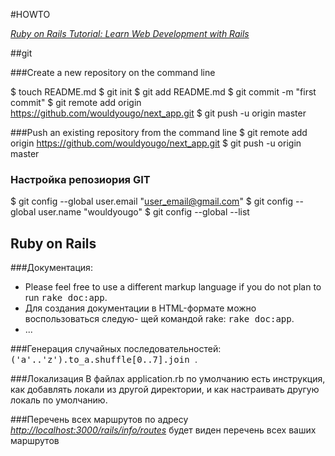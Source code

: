 #HOWTO

[*Ruby on Rails Tutorial: Learn Web Development with Rails*](http://railstutorial.org/)

##git

###Create a new repository on the command line

$ touch README.md
$ git init
$ git add README.md
$ git commit -m "first commit"
$ git remote add origin https://github.com/wouldyougo/next_app.git
$ git push -u origin master


###Push an existing repository from the command line
$ git remote add origin https://github.com/wouldyougo/next_app.git
$ git push -u origin master

### Настройка репозиория GIT
$ git config --global user.email "user_email@gmail.com"
$ git config --global user.name "wouldyougo"
$ git config --global --list


## Ruby on Rails

###Документация:
* Please feel free to use a different markup language if you do not plan to run
  <tt>rake doc:app</tt>.
* Для создания документации в HTML-формате можно воспользоваться следую-
  щей командой rake:
  <tt>rake doc:app</tt>.
* ...

###Генерация случайных последовательностей:
 <tt>
 ('a'..'z').to_a.shuffle[0..7].join
 </tt>.

###Локализация
В файлах application.rb по умолчанию есть инструкция,
как добавлять локали из другой директории,
и как настраивать другую локаль по умолчанию.

###Перечень всех маршрутов
по адресу
[*http://localhost:3000/rails/info/routes*](http://localhost:3000/rails/info/routes)
будет виден перечень всех ваших маршрутов




